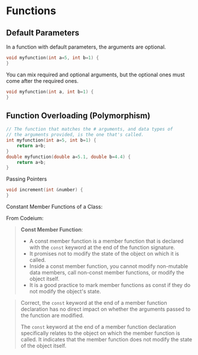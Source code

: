 # Functions

## Default Parameters

In a function with default parameters, the arguments are optional.

```cpp
void myfunction(int a=5, int b=1) {
}
```

You can mix required and optional arguments, but the optional ones must come after the required ones.

```cpp
void myfunction(int a, int b=1) {
}
```

## Function Overloading (Polymorphism)

```cpp
// The function that matches the # arguments, and data types of
// the arguments provided, is the one that's called.
int myfunction(int a=5, int b=1) {
	return a+b;
}
double myfunction(double a=5.1, double b=4.4) {
	return a+b;
}
```

Passing Pointers

```cpp
void increment(int &number) {
}
```

Constant Member Functions of a Class:

From Codeium:

> **Const Member Function**:
>
> * A const member function is a member function that is declared with the `const` keyword at the end of the function signature.
> * It promises not to modify the state of the object on which it is called.
> * Inside a const member function, you cannot modify non-mutable data members, call non-const member functions, or modify the object itself.
> * It is a good practice to mark member functions as const if they do not modify the object's state.

> Correct, the `const` keyword at the end of a member function declaration has no direct impact on whether the arguments passed to the function are modified.
>
> The `const` keyword at the end of a member function declaration specifically relates to the object on which the member function is called. It indicates that the member function does not modify the state of the object itself.
